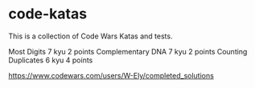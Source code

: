 # code-katas
This is a collection of Code Wars Katas and tests.

Most Digits         7 kyu 2 points
Complementary DNA   7 kyu 2 points
Counting Duplicates 6 kyu 4 points




https://www.codewars.com/users/W-Ely/completed_solutions
